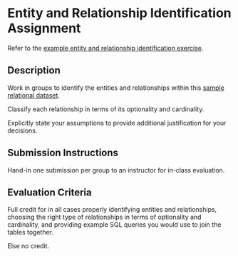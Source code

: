 # Entity and Relationship Identification Assignment

Refer to the [example entity and relationship identification exercise](/notes/relational-databases/entity-relationship-identification-exercise.md).

## Description

Work in groups to identify the entities and relationships within this [sample relational dataset](#TODO).

Classify each relationship in terms of its optionality and cardinality.

Explicitly state your assumptions to provide additional justification for your decisions.

## Submission Instructions

Hand-in one submission per group to an instructor for in-class evaluation.

## Evaluation Criteria

Full credit for in all cases properly identifying entities and relationships, choosing the right type of relationships in terms of optionality and cardinality, and providing example SQL queries you would use to join the tables together.

Else no credit.
